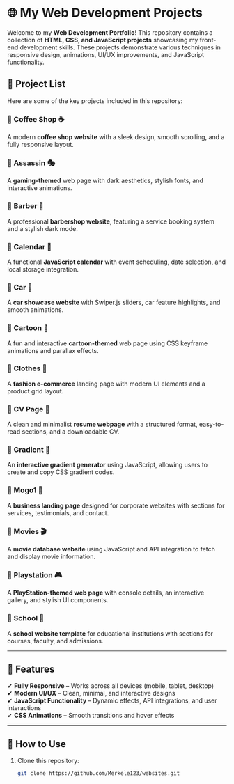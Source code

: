 # 🌐 My Web Development Projects

Welcome to my **Web Development Portfolio**! This repository contains a collection of **HTML, CSS, and JavaScript projects** showcasing my front-end development skills. These projects demonstrate various techniques in responsive design, animations, UI/UX improvements, and JavaScript functionality.

## 📁 **Project List**
Here are some of the key projects included in this repository:

### 🔹 Coffee Shop ☕
A modern **coffee shop website** with a sleek design, smooth scrolling, and a fully responsive layout.

### 🔹 Assassin 🎭
A **gaming-themed** web page with dark aesthetics, stylish fonts, and interactive animations.

### 🔹 Barber 💈
A professional **barbershop website**, featuring a service booking system and a stylish dark mode.

### 🔹 Calendar 📅
A functional **JavaScript calendar** with event scheduling, date selection, and local storage integration.

### 🔹 Car 🚗
A **car showcase website** with Swiper.js sliders, car feature highlights, and smooth animations.

### 🔹 Cartoon 🎨
A fun and interactive **cartoon-themed** web page using CSS keyframe animations and parallax effects.

### 🔹 Clothes 👗
A **fashion e-commerce** landing page with modern UI elements and a product grid layout.

### 🔹 CV Page 📄
A clean and minimalist **resume webpage** with a structured format, easy-to-read sections, and a downloadable CV.

### 🔹 Gradient 🎨
An **interactive gradient generator** using JavaScript, allowing users to create and copy CSS gradient codes.

### 🔹 Mogo1 🏢
A **business landing page** designed for corporate websites with sections for services, testimonials, and contact.

### 🔹 Movies 🎬
A **movie database website** using JavaScript and API integration to fetch and display movie information.

### 🔹 Playstation 🎮
A **PlayStation-themed web page** with console details, an interactive gallery, and stylish UI components.

### 🔹 School 🏫
A **school website template** for educational institutions with sections for courses, faculty, and admissions.

---

## 🚀 **Features**
✔ **Fully Responsive** – Works across all devices (mobile, tablet, desktop)  
✔ **Modern UI/UX** – Clean, minimal, and interactive designs  
✔ **JavaScript Functionality** – Dynamic effects, API integrations, and user interactions  
✔ **CSS Animations** – Smooth transitions and hover effects  

---

## 📌 **How to Use**
1. Clone this repository:
   ```sh
   git clone https://github.com/Merkele123/websites.git
